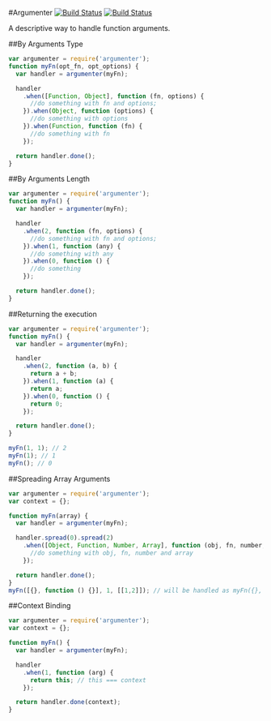 #Argumenter [![Build Status](https://travis-ci.org/trecenti/argumenter.png?branch=master)](https://travis-ci.org/Trecenti/argumenter) [![Build Status](https://snap-ci.com/Trecenti/argumenter/branch/master/build_image)](https://snap-ci.com/Trecenti/argumenter/branch/master/)

A descriptive way to handle function arguments.

##By Arguments Type
```js
var argumenter = require('argumenter');
function myFn(opt_fn, opt_options) {
  var handler = argumenter(myFn);

  handler
    .when([Function, Object], function (fn, options) {
      //do something with fn and options;
    }).when(Object, function (options) {
      //do something with options
    }).when(Function, function (fn) {
      //do something with fn
    });

  return handler.done();
}
```

##By Arguments Length

```js
var argumenter = require('argumenter');
function myFn() {
  var handler = argumenter(myFn);

  handler
    .when(2, function (fn, options) {
      //do something with fn and options;
    }).when(1, function (any) {
      //do something with any
    }).when(0, function () {
      //do something
    });

  return handler.done();
}
```

##Returning the execution
```js
var argumenter = require('argumenter');
function myFn() {
  var handler = argumenter(myFn);

  handler
    .when(2, function (a, b) {
      return a + b;
    }).when(1, function (a) {
      return a;
    }).when(0, function () {
      return 0;
    });

  return handler.done();
}

myFn(1, 1); // 2
myFn(1); // 1
myFn(); // 0
```

##Spreading Array Arguments
```js
var argumenter = require('argumenter');
var context = {};

function myFn(array) {
  var handler = argumenter(myFn);

  handler.spread(0).spread(2)
    .when([Object, Function, Number, Array], function (obj, fn, number, array) {
      //do something with obj, fn, number and array
    });

  return handler.done();
}
myFn([{}, function () {}], 1, [[1,2]]); // will be handled as myFn({}, function() {}, 1, [1, 2])
```

##Context Binding
```js
var argumenter = require('argumenter');
var context = {};

function myFn() {
  var handler = argumenter(myFn);

  handler
    .when(1, function (arg) {
      return this; // this === context
    });

  return handler.done(context);
}
```
